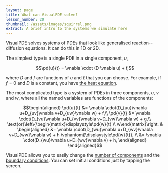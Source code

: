 ```yaml
---
layout: page
title: What can VisualPDE solve?
lesson_number: 20
thumbnail: /assets/images/squirrel.png
extract: A brief intro to the systems we simulate here
---
```


VisualPDE solves systems of PDEs that look like generalised reaction--diffusion equations. It can do this in 1D or 2D.

The simplest type is a single PDE in a single component, $u$,

$$\pd{u}{t} = \vnabla \cdot (D \vnabla u) + f,$$

where $D$ and $f$ are functions of $u$ and $t$ that you can choose. For example, if $f=0$ and $D$ is a constant, you have [the heat equation](basic-pdes/heat-equation). 

The most complicated type is a system of PDEs in three components, $u$, $v$ and $w$, where all the named variables are functions of the components:

$$\begin{aligned}
\pd{u}{t} &= \vnabla \cdot(D_{uu}\vnabla u+D_{uv}\vnabla v+D_{uw}\vnabla w) + f,\\
\pd{v}{t} &= \vnabla \cdot(D_{vu}\vnabla u+D_{vv}\vnabla v+D_{vw}\vnabla w) + g,\\
\text{or}\left\{\begin{matrix}\displaystyle\pd{w}{t} \\ w\end{matrix}\right. & 
\begin{aligned}
    &= \vnabla \cdot(D_{wu}\vnabla u+D_{wv}\vnabla v+D_{ww}\vnabla w) + h \vphantom{\displaystyle\pd{w}{t}}, \\
    &= \vnabla \cdot(D_{wu}\vnabla u+D_{wv}\vnabla v) + h,
\end{aligned}
\end{aligned}$$

VisualPDE allows you to easily change the [number of components](quick-start#equations) and the [boundary conditions](quick-start#boundary-conditions). You can set initial conditions just by tapping the screen.

